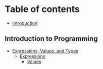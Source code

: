 # Table of contents

* [Introduction](README.md)

## Introduction to Programming

* [Expressions, Values, and Types](docs/chapter_1/header.md)
    * [Expressions](docs/chapter_1/expressions.md)
        * [Values](docs/chapter_1/values.md)
